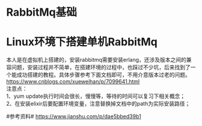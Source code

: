 # RabbitMq基础 #


# Linux环境下搭建单机RabbitMq #
本人是在虚拟机上搭建的，安装rabbitmq需要安装erlang，还涉及版本之间的兼容问题，安装过程并不简单，在搭建环境的过程中，也踩过不少坑，后来找到了一个能成功搭建的教程。具体步骤参考下面文档即可，不用介意版本过老的问题。  
https://www.cnblogs.com/xueweihan/p/7099641.html  
注意点：  
1、yum update执行时间会很长，慢慢等，等待的时间可以复习下相关概念；  
2、在安装elixir后要配置环境变量，注意替换掉文档中的path为实际安装路径；




#参考资料#
https://www.jianshu.com/p/dae5bbed39b1